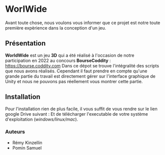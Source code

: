 # WorlWide

Avant toute chose, nous voulons vous informer que ce projet est notre toute première expèrience dans la conception d'un jeu. 

## Présentation

**WorldWide** est un jeu **3D** qui a été réalisé à l'occasion de notre participation en 2022 au concours **BourseCoddity** : https://bourse.coddity.com
Dans ce dépot se trouve l'intégralité des scripts que nous avons réalisés. Cependant il faut prendre en compte qu'une grande partie du travail est directement gérer sur l'interface graphique de Unity et nous ne pouvons pas réellement vous montrer cette partie.

## Installation 

Pour l'installation rien de plus facile, il vous suffit de vous rendre sur le lien google Drive suivant : 
Et de télécharger l'executable de votre système d'exploitation (*windows/linux/mac*).

### Auteurs

* Rémy Kinzellin
* Pomin Samuel




